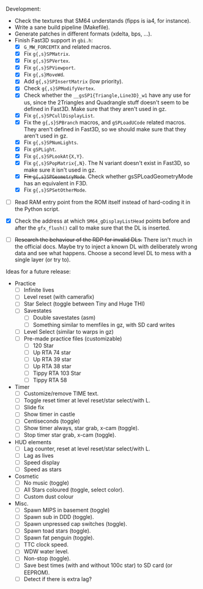 Development:
 - Check the textures that SM64 understands (fipps is ia4, for instance).
 - Write a sane build pipeline (Makefile).
 - Generate patches in different formats (xdelta, bps, ...).
 - Finish Fast3D support in `gbi.h`:
   - [X] `G_MW_FORCEMTX` and related macros.
   - [X] Fix `g{,s}SPMatrix`.
   - [X] Fix `g{,s}SPVertex`.
   - [X] Fix `g{,s}SPViewport`.
   - [X] Fix `g{,s}MoveWd`.
   - [X] Add `g{,s}SPInsertMatrix` (low priority).
   - [X] Check `g{,s}SPModifyVertex`.
   - [X] Check whether the `__gsSP1{Triangle,Line3D}_w1` have any use for us,
         since the 2Triangles and Quadrangle stuff doesn't seem to be defined
         in Fast3D. Make sure that they aren't used in gz.
   - [X] Fix `g{,s}SPCullDisplayList`.
   - [X] Fix the `g{,s}SPBranch` macros, and `gSPLoadUCode` related macros.
         They aren't defined in Fast3D, so we should make sure that they aren't
         used in gz.
   - [X] Fix `g{,s}SPNumLights`.
   - [X] Fix `gSPLight`.
   - [X] Fix `g{,s}SPLookAt{X,Y}`.
   - [X] Fix `g{,s}SPopMatrix{,N}`. The N variant doesn't exist in Fast3D, so make
         sure it isn't used in gz.
   - [X] ~~Fix `g{,s}SPGeometryMode`~~. Check whether gsSPLoadGeometryMode has an equivalent in F3D.
   - [X] Fix `g{,s}SPSetOtherMode`.
 - [ ] Read RAM entry point from the ROM itself instead of hard-coding it in the Python script.
 - [X] Check the address at which `SM64_gDisplayListHead` points before and after the
       `gfx_flush()` call to make sure that the DL is inserted.
 - [ ] ~~Research the behaviour of the RDP for invalid DLs.~~
       There isn't much in the official docs. Maybe try to inject a known DL with
       deliberately wrong data and see what happens. Choose a second level DL
       to mess with a single layer (or try to).


Ideas for a future release:
 - Practice
   - [ ] Infinite lives
   - [ ] Level reset (with camerafix)
   - [ ] Star Select (toggle between Tiny and Huge THI)
   - [ ] Savestates
     - [ ] Double savestates (asm)
     - [ ] Something similar to memfiles in gz, with SD card writes
   - [ ] Level Select (similar to warps in gz)
   - [ ] Pre-made practice files (customizable)
     - [ ] 120 Star
     - [ ] Up RTA 74 star
     - [ ] Up RTA 39 star
     - [ ] Up RTA 38 star
     - [ ] Tippy RTA 103 Star
     - [ ] Tippy RTA 58
 - Timer
   - [ ] Customize/remove TIME text.
   - [ ] Toggle reset timer at level reset/star select/with L.
   - [ ] Slide fix
   - [ ] Show timer in castle
   - [ ] Centiseconds (toggle)
   - [ ] Show timer always, star grab, x-cam (toggle).
   - [ ] Stop timer star grab, x-cam (toggle).
 - HUD elements
   - [ ] Lag counter, reset at level reset/star select/with L.
   - [ ] Lag as lives
   - [ ] Speed display
   - [ ] Speed as stars
 - Cosmetic
   - [ ] No music (toggle)
   - [ ] All Stars coloured (toggle, select color).
   - [ ] Custom dust colour
 - Misc.
   - [ ] Spawn MIPS in basement (toggle)
   - [ ] Spawn sub in DDD (toggle).
   - [ ] Spawn unpressed cap switches (toggle).
   - [ ] Spawn toad stars (toggle).
   - [ ] Spawn fat penguin (toggle).
   - [ ] TTC clock speed.
   - [ ] WDW water level.
   - [ ] Non-stop (toggle).
   - [ ] Save best times (with and without 100c star) to SD card (or EEPROM).
   - [ ] Detect if there is extra lag?